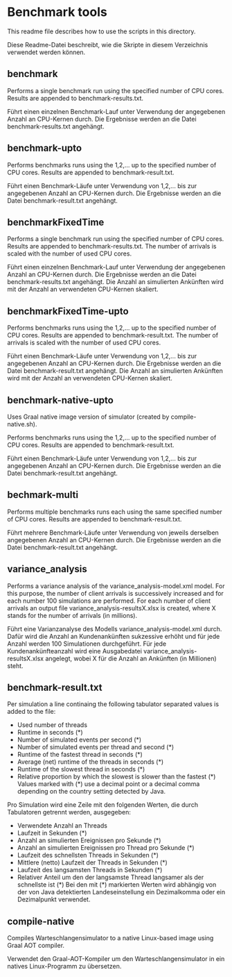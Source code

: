# Benchmark tools

This readme file describes how to use the scripts in this directory.

Diese Readme-Datei beschreibt, wie die Skripte in diesem Verzeichnis verwendet werden können.



## benchmark

Performs a single benchmark run using the specified number of CPU cores.
Results are appended to benchmark-results.txt.

Führt einen einzelnen Benchmark-Lauf unter Verwendung der angegebenen Anzahl an CPU-Kernen durch.
Die Ergebnisse werden an die Datei benchmark-results.txt angehängt.



## benchmark-upto

Performs benchmarks runs using the 1,2,... up to the specified number of CPU cores.
Results are appended to benchmark-result.txt.

Führt einen Benchmark-Läufe unter Verwendung von 1,2,... bis zur angegebenen Anzahl an CPU-Kernen durch.
Die Ergebnisse werden an die Datei benchmark-result.txt angehängt.



## benchmarkFixedTime

Performs a single benchmark run using the specified number of CPU cores.
Results are appended to benchmark-results.txt.
The number of arrivals is scaled with the number of used CPU cores.

Führt einen einzelnen Benchmark-Lauf unter Verwendung der angegebenen Anzahl an CPU-Kernen durch.
Die Ergebnisse werden an die Datei benchmark-results.txt angehängt.
Die Anzahl an simulierten Ankünften wird mit der Anzahl an verwendeten CPU-Kernen skaliert.



## benchmarkFixedTime-upto

Performs benchmarks runs using the 1,2,... up to the specified number of CPU cores.
Results are appended to benchmark-result.txt.
The number of arrivals is scaled with the number of used CPU cores.

Führt einen Benchmark-Läufe unter Verwendung von 1,2,... bis zur angegebenen Anzahl an CPU-Kernen durch.
Die Ergebnisse werden an die Datei benchmark-result.txt angehängt.
Die Anzahl an simulierten Ankünften wird mit der Anzahl an verwendeten CPU-Kernen skaliert.



## benchmark-native-upto

Uses Graal native image version of simulator (created by compile-native.sh).

Performs benchmarks runs using the 1,2,... up to the specified number of CPU cores.
Results are appended to benchmark-result.txt.

Führt einen Benchmark-Läufe unter Verwendung von 1,2,... bis zur angegebenen Anzahl an CPU-Kernen durch.
Die Ergebnisse werden an die Datei benchmark-result.txt angehängt.



## bechmark-multi

Performs multiple benchmarks runs each using the same specified number of CPU cores.
Results are appended to benchmark-result.txt.

Führt mehrere Benchmark-Läufe unter Verwendung von jeweils derselben angegebenen Anzahl an CPU-Kernen durch.
Die Ergebnisse werden an die Datei benchmark-result.txt angehängt.



## variance_analysis

Performs a variance analysis of the variance_analysis-model.xml model.
For this purpose, the number of client arrivals is successively increased
and for each number 100 simulations are performed. For each number of
client arrivals an output file variance_analysis-resultsX.xlsx is created,
where X stands for the number of arrivals (in millions).

Führt eine Varianzanalyse des Modells variance_analysis-model.xml durch.
Dafür wird die Anzahl an Kundenankünften sukzessive erhöht und für jede
Anzahl werden 100 Simulationen durchgeführt. Für jede Kundenankünfteanzahl
wird eine Ausgabedatei variance_analysis-resultsX.xlsx angelegt, wobei
X für die Anzahl an Ankünften (in Millionen) steht.



## benchmark-result.txt

Per simulation a line continaing the following tabulator separated values is added to the file:
- Used number of threads
- Runtime in seconds (*)
- Number of simulated events per second (*)
- Number of simulated events per thread and second (*)
- Runtime of the fastest thread in seconds (*)
- Average (net) runtime of the threads in seconds (*)
- Runtime of the slowest thread in seconds (*)
- Relative proportion by which the slowest is slower than the fastest (*)
Values marked with (\*) use a decimal point or a decimal comma depending
on the country setting detected by Java.

Pro Simulation wird eine Zeile mit den folgenden Werten, die durch Tabulatoren
getrennt werden, ausgegeben:
- Verwendete Anzahl an Threads
- Laufzeit in Sekunden (*)
- Anzahl an simulierten Ereignissen pro Sekunde (*)
- Anzahl an simulierten Ereignissen pro Thread pro Sekunde (*)
- Laufzeit des schnellsten Threads in Sekunden (*)
- Mittlere (netto) Laufzeit der Threads in Sekunden (*)
- Laufzeit des langsamsten Threads in Sekunden (*)
- Relativer Anteil um den der langsamste Thread langsamer als der schnellste ist (*)
Bei den mit (\*) markierten Werten wird abhängig von der von Java detektierten
Landeseinstellung ein Dezimalkomma oder ein Dezimalpunkt verwendet.



## compile-native

Compiles Warteschlangensimulator to a native Linux-based image using Graal AOT compiler.

Verwendet den Graal-AOT-Kompiler um den Warteschlangensimulator in ein natives Linux-Programm zu übersetzen.
